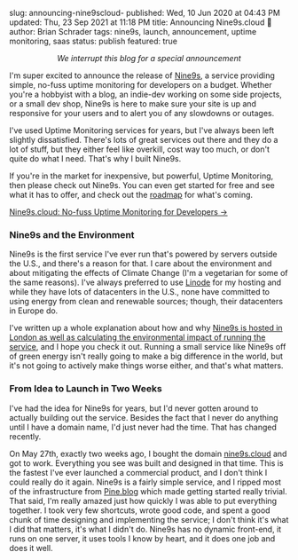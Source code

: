 slug: announcing-nine9scloud-
published: Wed, 10 Jun 2020 at 04:43 PM
updated: Thu, 23 Sep 2021 at 11:18 PM
title: Announcing Nine9s.cloud 🎉
author: Brian Schrader
tags: nine9s, launch, announcement, uptime monitoring, saas
status: publish
featured: true

<center><i>We interrupt this blog for a special announcement</i></center>

I'm super excited to announce the release of [Nine9s][1], a service providing simple, no-fuss uptime monitoring for developers on a budget. Whether you're a hobbyist with a blog, an indie-dev working on some side projects, or a small dev shop, Nine9s is here to make sure your site is up and responsive for your users and to alert you of any slowdowns or outages.

I've used Uptime Monitoring services for years, but I've always been left slightly dissatisfied. There's lots of great services out there and they do a lot of stuff, but they either feel like overkill, cost way too much, or don't quite do what I need. That's why I built Nine9s.

If you're in the market for inexpensive, but powerful, Uptime Monitoring, then please check out Nine9s. You can even get started for free and see what it has to offer, and check out the [roadmap][3] for what's coming.

[Nine9s.cloud: No-fuss Uptime Monitoring for Developers &#8594;][1]


### Nine9s and the Environment

Nine9s is the first service I've ever run that's powered by servers outside the U.S., and there's a reason for that. I care about the environment and about mitigating the effects of Climate Change (I'm a vegetarian for some of the same reasons). I've always preferred to use [Linode][6] for my hosting and while they have lots of datacenters in the U.S., none have committed to using energy from clean and renewable sources; though, their datacenters in Europe do.

I've written up a whole explanation about how and why [Nine9s is hosted in London as well as calculating the environmental impact of running the service][2], and I hope you check it out. Running a small service like Nine9s off of green energy isn't really going to make a big difference in the world, but it's not going to actively make things worse either, and that's what matters.


### From Idea to Launch in Two Weeks

I've had the idea for Nine9s for years, but I'd never gotten around to actually building out the service. Besides the fact that I never do anything until I have a domain name, I'd just never had the time. That has changed recently.

On May 27th, exactly two weeks ago, I bought the domain [nine9s.cloud][1] and got to work. Everything you see was built and designed in that time. This is the fastest I've ever launched a commercial product, and I don't think I could really do it again. Nine9s is a fairly simple service, and I ripped most of the infrastructure from [Pine.blog][4] which made getting started really trivial. That said, I'm really amazed just how quickly I was able to put everything together. I took very few shortcuts, wrote good code, and spent a good chunk of time designing and implementing the service; I don't think it's what I did that matters, it's what I didn't do. Nine9s has no dynamic front-end, it runs on one server, it uses tools I know by heart, and it does one job and does it well.

[1]: https://nine9s.cloud/?ref=ba
[2]: https://nine9s.cloud/kb/infrastructure
[3]: https://nine9s.cloud/kb/feature-roadmap
[4]: https://pine.blog/
[5]: https://github.com/davidmote
[6]: https://www.linode.com
